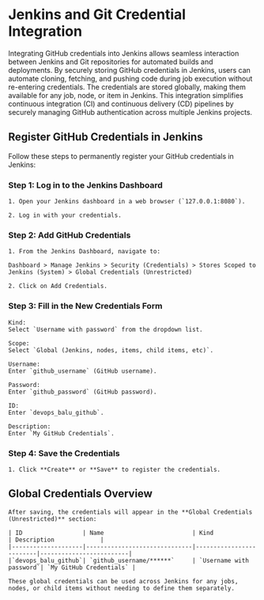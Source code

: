 # Jenkins and Git Credential Integration

Integrating GitHub credentials into Jenkins allows seamless interaction between Jenkins and Git repositories for automated
builds and deployments. By securely storing GitHub credentials in Jenkins, users can automate cloning, fetching, and pushing
code during job execution without re-entering credentials. The credentials are stored globally, making them available for 
any job, node, or item in Jenkins. This integration simplifies continuous integration (CI) and continuous delivery (CD) 
pipelines by securely managing GitHub authentication across multiple Jenkins projects.

## Register GitHub Credentials in Jenkins

Follow these steps to permanently register your GitHub credentials in Jenkins:

### Step 1: Log in to the Jenkins Dashboard
```
1. Open your Jenkins dashboard in a web browser (`127.0.0.1:8080`).

2. Log in with your credentials.
```
### Step 2: Add GitHub Credentials
```
1. From the Jenkins Dashboard, navigate to:

Dashboard > Manage Jenkins > Security (Credentials) > Stores Scoped to Jenkins (System) > Global Credentials (Unrestricted)

2. Click on Add Credentials.
```
### Step 3: Fill in the New Credentials Form
```
Kind:  
Select `Username with password` from the dropdown list.

Scope:  
Select `Global (Jenkins, nodes, items, child items, etc)`.

Username:  
Enter `github_username` (GitHub username).

Password:  
Enter `github_password` (GitHub password).

ID:  
Enter `devops_balu_github`.

Description:  
Enter `My GitHub Credentials`.
```
### Step 4: Save the Credentials
```
1. Click **Create** or **Save** to register the credentials.
```
## Global Credentials Overview
```
After saving, the credentials will appear in the **Global Credentials (Unrestricted)** section:

| ID                 | Name                         | Kind                    | Description             |
|--------------------|------------------------------|-------------------------|-------------------------|
|`devops_balu_github`| `github_username/******`     | `Username with password`| `My GitHub Credentials` |

These global credentials can be used across Jenkins for any jobs, nodes, or child items without needing to define them separately.
```


